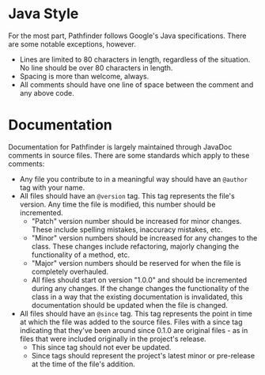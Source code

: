 # Java Style
For the most part, Pathfinder follows Google's Java specifications. There are
some notable exceptions, however.
- Lines are limited to 80 characters in length, regardless of the situation.
  No line should be over 80 characters in length.
- Spacing is more than welcome, always.
- All comments should have one line of space between the comment and any above
  code.

# Documentation
Documentation for Pathfinder is largely maintained through JavaDoc comments
in source files. There are some standards which apply to these comments:
- Any file you contribute to in a meaningful way should have an `@author` tag
  with your name.
- All files should have an `@version` tag. This tag represents the file's
  version. Any time the file is modified, this number should be incremented.
  - "Patch" version number should be increased for minor changes. These
    include spelling mistakes, inaccuracy mistakes, etc.
  - "Minor" version numbers should be increased for any changes to the class.
    These changes include refactoring, majorly changing the functionality of
    a method, etc.
  - "Major" version numbers should be reserved for when the file is completely
    overhauled.
  - All files should start on version "1.0.0" and should be incremented during
    any changes. If the change changes the functionality of the class in a
    way that the existing documentation is invalidated, this documentation
    should be updated when the file is changed.
- All files should have an `@since` tag. This tag represents the point in time
  at which the file was added to the source files. Files with a since tag
  indicating that they've been around since 0.1.0 are original files - as in
  files that were included originally in the project's release.
  - This since tag should not ever be updated.
  - Since tags should represent the project's latest minor or pre-release at
    the time of the file's addition.